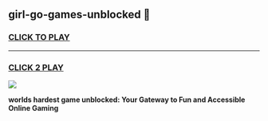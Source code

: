 
## girl-go-games-unblocked 👋
<h3>
<a href="https://premium.freeplayer.one?title=girl-go-games-unblocked&ref=14F">CLICK TO PLAY</a></h3>
<hr>

<h3>
<a href="https://premium.freeplayer.one?title=girl-go-games-unblocked&ref=14F">CLICK 2 PLAY</a>
  
</h3>

<a href="https://premium.freeplayer.one?title=girl-go-games-unblocked&ref=12F/"><img src="https://clearcache.store/games.png"></a>


**worlds hardest game unblocked: Your Gateway to Fun and Accessible Online Gaming**
